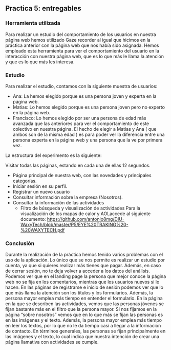 ## Practica 5: entregables 

### Herramienta utilizada
Para realizar un estudio del comportamiento de los usuarios en nuestra página web hemos utilizado Gaze recorder al igual que hicimos en la práctica anterior con la página web que nos había sido asignada.
Hemos empleado esta herramienta para ver el comportamiento del usuario en la interacción con nuestra página web, que es lo que más le llama la atención y que es lo que más les interesa.
### Estudio
Para realizar el estudio, contamos con la siguiente muestra de usuarios:
* Ana: La hemos elegido porque es una persona joven y experta en la página web.
* Matias: Lo hemos elegido porque es una persona joven pero no experto en la página web. 
* Francisco: Lo hemos elegido por ser una persona de edad más avanzada que las anteriores para ver el comportamiento de este colectivo en nuestra página.
El hecho de elegir a Matias y Ana ( que ambos son de la misma edad ) es para poder ver la diferencia entre una persona experta en la página web y una persona que la ve por primera vez.

La estructura del experimento es la siguiente:

Visitar todas las páginas, estando en cada una de ellas 12 segundos.
* Página principal de nuestra web, con las novedades y principales categorías.
* Iniciar sesión en su perfil.
* Registrar un nuevo usuario
* Consultar información sobre la empresa (Nosotros).
* Consultar la información de las actividades
  * Filtro de búsqueda y visualización de actividades
Para la visualización de los mapas de calor y AOI,accede al siguiente documento: https://github.com/antonio8mg/DIU-WaxyTech/blob/master/P5/EYE%20TRAKING%20-%20WAXYTECH.pdf

### Conclusión
Durante la realización de la práctica hemos tenido varios problemas con el uso de la aplicación. Lo único que se nos permite es realizar un estudio por cuenta, ya que si quieres realizar más tienes que pagar. Además, en caso de cerrar sesión, no te deja volver a acceder a los datos del análisis.
Podemos ver que en el landing page la persona que mejor conoce la página web no se fija en los comentarios, mientras que los usuarios nuevos si lo hacen.
En las páginas de registrarse e inicio de sesión podemos ver que lo que más llama la atención son los títulos y los formularios. Además, la persona mayor emplea más tiempo en entender el formulario.
En la página en la que se describen las actividades, vemos que las personas jóvenes se fijan bastante más en el filtro que la persona mayor.
Si nos fijamos en la página “sobre nosotros” vemos que en lo que más se fijan las personas es en las imágenes y el texto. Además, la persona mayor emplea más tiempo en leer los textos, por lo que no le da tiempo casi a llegar a la información de contacto.
En términos generales, las personas se fijan principalmente en las imágenes y el texto, lo cual indica que nuestra intención de crear una página llamativa con actividades se cumple.

